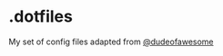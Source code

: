 # .dotfiles

My set of config files adapted from [@dudeofawesome](https://github.com/dudeofawesome)
